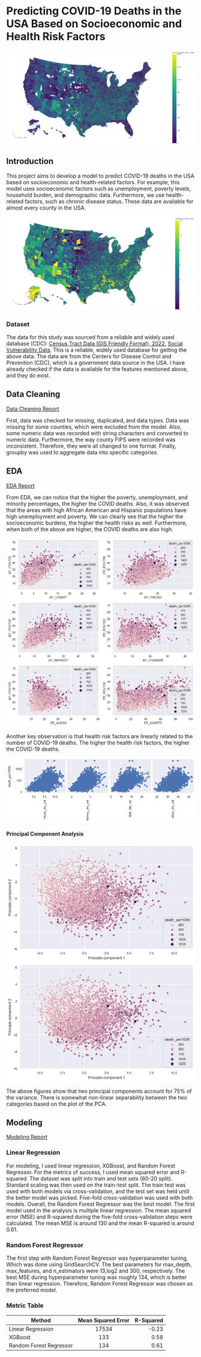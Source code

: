 # Predicting COVID-19 Deaths in the USA Based on Socioeconomic and Health Risk Factors

![](https://github.com/nadunKM/nadunKM-SVI_covid19_project/blob/main/Images/Covid_deaths.png)

## Introduction 
This project aims to develop a model to predict COVID-19 deaths in the USA based on socioeconomic and health-related factors. For example, this model uses socioeconomic factors such as unemployment, poverty levels, household burden, and demographic data. 
Furthermore, we use health-related factors, such as chronic disease status. These data are available for almost every county in the USA. 

![](https://github.com/nadunKM/nadunKM-SVI_covid19_project/blob/main/Images/unemp.png)

### Dataset
The data for this study was sourced from a reliable and widely used database (CDC): [Census Tract Data (GIS Friendly Format), 2022](https://data.cdc.gov/500-Cities-Places/PLACES-Census-Tract-Data-GIS-Friendly-Format-2022-/shc3-fzig/about_data), [Social Vulnerability Data](https://www.atsdr.cdc.gov/placeandhealth/svi/documentation/SVI_documentation_2022.html). This is a reliable, widely used database for getting the above data. The data are from the Centers for Disease Control and Prevention (CDC), which is a government data source in the USA. I have already checked if the data is available for the features mentioned above, and they do exist. 

## Data Cleaning

[Data Cleaning Report](https://github.com/nadunKM/nadunKM-SVI_covid19_project/blob/main/Data%20Wrangling.ipynb)

First, data was checked for missing, duplicated, and data types. Data was missing for some counties, which were excluded from the model. Also, some numeric data was recorded with string characters and converted to numeric data. Furthermore, the way county FIPS were recorded was inconsistent. Therefore, they were all changed to one format. Finally, groupby was used to aggregate data into specific categories.

## EDA

[EDA Report](https://github.com/nadunKM/nadunKM-SVI_covid19_project/blob/main/EDA.ipynb)

From EDA, we can notice that the higher the poverty, unemployment, and minority percentages, the higher the COVID deaths. Also, it was observed that the areas with high African American and Hispanic populations have high unemployment and poverty.
We can clearly see that the higher the socioeconomic burdens, the higher the health risks as well. Furthermore, when both of the above are higher, the COVID deaths are also high.

![](https://github.com/nadunKM/nadunKM-SVI_covid19_project/blob/main/Images/pow.png)

Another key observation is that health risk factors are linearly related to the number of COVID-19 deaths. The higher the health risk factors, the higher the COVID-19 deaths. 

![](https://github.com/nadunKM/nadunKM-SVI_covid19_project/blob/main/Images/health_iss.png)

#### Principal Component Analysis

![](https://github.com/nadunKM/nadunKM-SVI_covid19_project/blob/main/Images/pca.png)        ![](https://github.com/nadunKM/nadunKM-SVI_covid19_project/blob/main/Images/pca.png)   


The above figures show that two principal components account for 75% of the variance. There is somewhat non-linear separability between the two categories based on the plot of the PCA.

## Modeling

[Modeling Report](https://github.com/nadunKM/nadunKM-SVI_covid19_project/blob/main/Modeling.ipynb)

### Linear Regression

For modeling, I used linear regression, XGBoost, and Random Forest Regressor. For the metrics of success, I used mean squared error and R-squared. The dataset was split into train and test sets (80-20 split). Standard scaling was then used on the train-test split. The train test was used with both models via cross-validation, and the test set was held until the better model was picked. Five-fold cross-validation was used with both models. Overall, the Random Forest Regressor was the best model. The first model used in the analysis is multiple linear regression. The mean squared error (MSE) and R-squared during the five-fold cross-validation steps were calculated. The mean MSE is around 130 and the mean R-squared is around 0.61.


### Random Forest Regressor

The first step with Random Forest Regressor was hyperparameter tuning, Which was done using GridSearchCV. The best parameters for max_depth, max_features, and n_estimators were 13,log2 and 300, respectively. The best MSE during hyperparameter tuning was roughly 134, which is better than linear regression. Therefore, Random Forest Regressor was chosen as the preferred model. 


### Metric Table

| Method            | Mean Squared Error | R-Squared  |
| -------------     |:-------------:| -----:|
| Linear Regression | 17534 | -0.23 |
| XGBoost     | 133     |   0.58 |
| Random Forest Regressor    | 134     |   0.61 |







